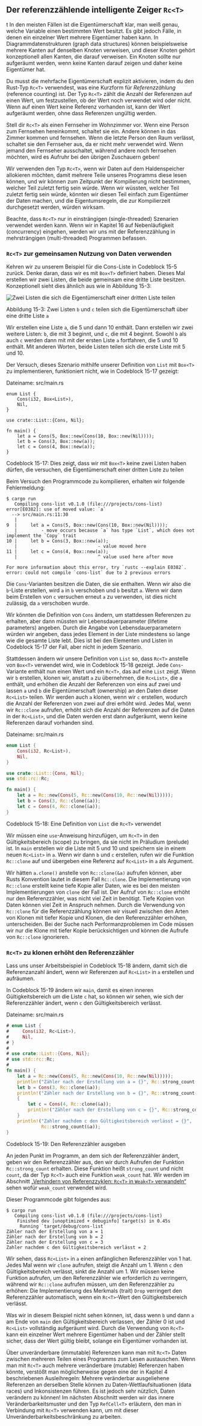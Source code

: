## Der referenzzählende intelligente Zeiger `Rc<T>`

t
In den meisten Fällen ist die Eigentümerschaft klar, man weiß genau, welche
Variable einen bestimmten Wert besitzt. Es gibt jedoch Fälle, in denen ein
einzelner Wert mehrere Eigentümer haben kann. In Diagrammdatenstrukturen (graph
data structures) können beispielsweise mehrere Kanten auf denselben Knoten
verweisen, und dieser Knoten gehört konzeptionell allen Kanten, die darauf
verweisen. Ein Knoten sollte nur aufgeräumt werden, wenn keine Kanten darauf
zeigen und daher keine Eigentümer hat.

Du musst die mehrfache Eigentümerschaft explizit aktivieren, indem du den
Rust-Typ `Rc<T>` verwendest, was eine Kurzform für _Referenzzählung_ (reference
counting) ist. Der Typ `Rc<T>` zählt die Anzahl der Referenzen auf einen
Wert, um festzustellen, ob der Wert noch verwendet wird oder nicht. Wenn auf
einen Wert keine Referenz vorhanden ist, kann der Wert aufgeräumt werden, ohne
dass Referenzen ungültig werden.

Stell dir `Rc<T>` als einen Fernseher im Wohnzimmer vor. Wenn eine Person zum
Fernsehen hereinkommt, schaltet sie ein. Andere können in das Zimmer kommen und
fernsehen. Wenn die letzte Person den Raum verlässt, schaltet sie den Fernseher
aus, da er nicht mehr verwendet wird. Wenn jemand den Fernseher ausschaltet,
während andere noch fernsehen möchten, wird es Aufruhr bei den übrigen
Zuschauern geben!

Wir verwenden den Typ `Rc<T>`, wenn wir Daten auf dem Haldenspeicher allokieren
möchten, damit mehrere Teile unseres Programms diese lesen können,
und wir können zum Zeitpunkt der Kompilierung nicht bestimmen, welcher Teil
zuletzt fertig sein würde. Wenn wir wüssten, welcher Teil zuletzt fertig sein
würde, könnten wir diesen Teil einfach zum Eigentümer der Daten machen, und die
Eigentumsregeln, die zur Kompilierzeit durchgesetzt werden, würden wirksam.

Beachte, dass `Rc<T>` nur in einsträngigen (single-threaded) Szenarien verwendet
werden kann. Wenn wir in Kapitel 16 auf Nebenläufigkeit (concurrency) eingehen,
werden wir uns mit der Referenzzählung in mehrsträngigen (multi-threaded)
Programmen befassen.

### `Rc<T>` zur gemeinsamen Nutzung von Daten verwenden

Kehren wir zu unserem Beispiel für die Cons-Liste in Codeblock 15-5 zurück.
Denke daran, dass wir es mit `Box<T>` definiert haben. Dieses Mal erstellen
wir zwei Listen, die beide gemeinsam eine dritte Liste besitzen. Konzeptionell
sieht dies ähnlich aus wie in Abbildung 15-3:

<img alt="Zwei Listen die sich die Eigentümerschaft einer dritten Liste teilen" 
src="img/trpl15-03.svg" class="center" />

<span class="caption">Abbildung 15-3: Zwei Listen `b` und `c` teilen sich
die Eigentümerschaft über eine dritte Liste `a`</span>

Wir erstellen eine Liste `a`, die 5 und dann 10 enthält. Dann erstellen wir zwei
weitere Listen: `b`, die mit 3 beginnt, und `c`, die mit 4 beginnt. Sowohl
`b` als auch `c` werden dann mit mit der ersten Liste `a` fortfahren, die 5 und
10 enthält. Mit anderen Worten, beide Listen teilen sich die erste Liste mit 5
und 10.

Der Versuch, dieses Szenario mithilfe unserer Definition von `List` mit `Box<T>`
zu implementieren, funktioniert nicht, wie in Codeblock 15-17 gezeigt:

<span class="filename">Dateiname: src/main.rs</span>

```rust,does_not_compile
enum List {
    Cons(i32, Box<List>),
    Nil,
}

use crate::List::{Cons, Nil};

fn main() {
    let a = Cons(5, Box::new(Cons(10, Box::new(Nil))));
    let b = Cons(3, Box::new(a));
    let c = Cons(4, Box::new(a));
}
```

<span class="caption">Codeblock 15-17: Dies zeigt, dass wir mit `Box<T>` keine
zwei Listen haben dürfen, die versuchen, die Eigentümerschaft einer dritten Liste zu
teilen</span>

Beim Versuch den Programmcode zu kompilieren, erhalten wir folgende Fehlermeldung:

```console
$ cargo run
   Compiling cons-list v0.1.0 (file:///projects/cons-list)
error[E0382]: use of moved value: `a`
  --> src/main.rs:11:30
   |
9  |     let a = Cons(5, Box::new(Cons(10, Box::new(Nil))));
   |         - move occurs because `a` has type `List`, which does not implement the `Copy` trait
10 |     let b = Cons(3, Box::new(a));
   |                              - value moved here
11 |     let c = Cons(4, Box::new(a));
   |                              ^ value used here after move

For more information about this error, try `rustc --explain E0382`.
error: could not compile `cons-list` due to 2 previous errors
```

Die `Cons`-Varianten besitzen die Daten, die sie enthalten. Wenn wir also die
`b`-Liste erstellen, wird `a` in `b` verschoben und `b` besitzt `a`. Wenn wir
dann beim Erstellen von `c` versuchen erneut `a` zu verwenden, ist dies nicht
zulässig, da `a` verschoben wurde.

Wir könnten die Definition von `Cons` ändern, um stattdessen Referenzen zu
erhalten, aber dann müssten wir Lebensdauerparameter (lifetime parameters)
angeben. Durch die Angabe von Lebensdauerparametern würden wir angeben, dass
jedes Element in der Liste mindestens so lange wie die gesamte Liste lebt. Dies
ist bei den Elementen und Listen in Codeblock 15-17 der Fall, aber nicht in
jedem Szenario.

Stattdessen ändern wir unsere Definition von `List` so, dass `Rc<T>` anstelle
von `Box<T>` verwendet wird, wie in Codeblock 15-18 gezeigt. Jede
`Cons`-Variante enthält nun einen Wert und ein `Rc<T>`, das auf eine `List`
zeigt. Wenn wir `b` erstellen, klonen wir, anstatt `a` zu übernehmen, die
`Rc<List>`, die `a` enthält, und erhöhen die Anzahl der Referenzen von eins auf
zwei und lassen `a` und `b` die Eigentümerschaft (ownership) an den Daten
dieser `Rc<List>` teilen. Wir werden auch `a` klonen, wenn wir `c` erstellen,
wodurch die Anzahl der Referenzen von zwei auf drei erhöht wird. Jedes Mal,
wenn wir `Rc::clone` aufrufen, erhöht sich die Anzahl der Referenzen auf die
Daten in der `Rc<List>`, und die Daten werden erst dann aufgeräumt, wenn keine
Referenzen darauf vorhanden sind.

<span class="filename">Dateiname: src/main.rs</span>

```rust
enum List {
    Cons(i32, Rc<List>),
    Nil,
}

use crate::List::{Cons, Nil};
use std::rc::Rc;

fn main() {
    let a = Rc::new(Cons(5, Rc::new(Cons(10, Rc::new(Nil)))));
    let b = Cons(3, Rc::clone(&a));
    let c = Cons(4, Rc::clone(&a));
}
```

<span class="caption">Codeblock 15-18: Eine Definition von `List` die `Rc<T>`
verwendet</span>

Wir müssen eine `use`-Anweisung hinzufügen, um `Rc<T>` in den
Gültigkeitsbereich (scope) zu bringen, da sie nicht im Präludium (prelude) ist.
In `main` erstellen wir die Liste mit 5 und 10 und speichern sie in einem neuen
`Rc<List>` in `a`. Wenn wir dann `b` und `c` erstellen, rufen wir die Funktion
`Rc::clone` auf und übergeben eine Referenz auf `Rc<List>` in `a` als Argument.

Wir hätten `a.clone()` anstelle von `Rc::clone(&a)` aufrufen können, aber Rusts
Konvention lautet in diesem Fall `Rc::clone`. Die Implementierung von `Rc::clone`
erstellt keine tiefe Kopie aller Daten, wie es bei den meisten Implementierungen
von `clone` der Fall ist. Der Aufruf von `Rc::clone` erhöht nur den
Referenzzähler, was nicht viel Zeit in benötigt. Tiefe Kopien von Daten
können viel Zeit in Anspruch nehmen. Durch die Verwendung von `Rc::clone` für
die Referenzzählung können wir visuell zwischen den Arten von Klonen mit tiefer
Kopie und Klonen, die den Referenzzähler erhöhen, unterscheiden. Bei
der Suche nach Performanzproblemen im Code müssen wir nur die Klone mit tiefer
Kopie berücksichtigen und können die Aufrufe von `Rc::clone` ignorieren.

### `Rc<T>` zu klonen erhöht den Referenzzähler

Lass uns unser Arbeitsbeispiel in Codeblock 15-18 ändern, damit sich die
Referenzanzahl ändert, wenn wir Referenzen auf `Rc<List>` in `a` erstellen
und aufräumen.

In Codeblock 15-19 ändern wir `main`, damit es einen inneren Gültigkeitsbereich um die
Liste `c` hat, so können wir sehen, wie sich der Referenzzähler ändert, wenn `c`
den Gültigkeitsbereich verlässt.

<span class="filename">Dateiname: src/main.rs</span>

```rust
# enum List {
#     Cons(i32, Rc<List>),
#     Nil,
# }
#
# use crate::List::{Cons, Nil};
# use std::rc::Rc;
#
fn main() {
    let a = Rc::new(Cons(5, Rc::new(Cons(10, Rc::new(Nil)))));
    println!("Zähler nach der Erstellung von a = {}", Rc::strong_count(&a));
    let b = Cons(3, Rc::clone(&a));
    println!("Zähler nach der Erstellung von b = {}", Rc::strong_count(&a));
    {
        let c = Cons(4, Rc::clone(&a));
        println!("Zähler nach der Erstellung von c = {}", Rc::strong_count(&a));
    }
    println!("Zahler nachdem c den Gültigkeitsbereich verlässt = {}",
             Rc::strong_count(&a));
}
```

<span class="caption">Codeblock 15-19: Den Referenzzähler ausgeben</span>

An jeden Punkt im Programm, an dem sich der Referenzzähler ändert, geben wir
den Referenzzähler aus, den wir durch Aufrufen der Funktion `Rc::strong_count`
erhalten. Diese Funktion heißt `strong_count` und nicht `count`, da der Typ
`Rc<T>` auch eine Funktion `weak_count` hat. Wir werden im Abschnitt
[„Verhindern von Referenzzyklen: `Rc<T>` in `Weak<T>`
verwandeln“][preventing-ref-cycles] sehen wofür `weak_count` verwendet wird.

Dieser Programmcode gibt folgendes aus:

```console
$ cargo run
   Compiling cons-list v0.1.0 (file:///projects/cons-list)
    Finished dev [unoptimized + debuginfo] target(s) in 0.45s
     Running `target/debug/cons-list`
Zähler nach der Erstellung von a = 1
Zähler nach der Erstellung von b = 2
Zähler nach der Erstellung von c = 3
Zahler nachdem c den Gültigkeitsbereich verlässt = 2
```

Wir sehen, dass `Rc<List>` in `a` einen anfänglichen Referenzzähler
von 1 hat. Jedes Mal wenn wir `clone` aufrufen, steigt die Anzahl um 1. Wenn `c`
den Gültigkeitsbereich verlässt, sinkt die Anzahl um 1. Wir müssen keine
Funktion aufrufen, um den Referenzzähler wie erforderlich zu verringern,
während wir `Rc::clone` aufrufen müssen, um den Referenzzähler zu erhöhen: Die
Implementierung des Merkmals (trait) `Drop` verringert den Referenzzähler
automatisch, wenn ein `Rc<T>`-Wert den Gültigkeitsbereich verlässt.

Was wir in diesem Beispiel nicht sehen können, ist, dass wenn `b` und dann `a`
am Ende von `main` den Gültigkeitsbereich verlassen, der Zähler 0 ist und
`Rc<List>` vollständig aufgeräumt wird. Durch die Verwendung von `Rc<T>` kann
ein einzelner Wert mehrere Eigentümer haben und der Zähler stellt sicher, dass
der Wert gültig bleibt, solange ein Eigentümer vorhanden ist.

Über unveränderbare (immutable) Referenzen kann man mit `Rc<T>` Daten zwischen
mehreren Teilen eines Programms zum Lesen austauschen. Wenn man mit `Rc<T>`
auch mehrere veränderbare (mutable) Referenzen haben könnte, verstößt man
möglicherweise gegen eine der in Kapitel 4 beschriebenen Ausleihregeln: Mehrere
veränderbar ausgeliehene Referenzen an derselben Stelle können zu
Daten-Wettlaufsituationen (data races) und Inkonsistenzen führen. Es ist jedoch
sehr nützlich, Daten verändern zu können! Im nächsten Abschnitt werden wir das
innere Veränderbarkeitsmuster und den Typ `RefCell<T>` erläutern, den man in
Verbindung mit `Rc<T>` verwenden kann, um mit dieser
Unveränderbarkeitsbeschränkung zu arbeiten.

[preventing-ref-cycles]: ch15-06-reference-cycles.html#verhindern-von-referenzzyklen-umwandeln-von-rct-in-weakt
